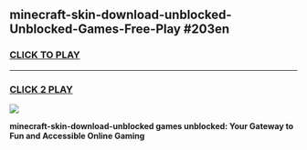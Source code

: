
## minecraft-skin-download-unblocked-Unblocked-Games-Free-Play #203en
<h3>
<a href="https://us.freeplayer.one?title=minecraft-skin-download-unblocked&ref=9M">CLICK TO PLAY</a></h3>
<hr>

<h3>
<a href="https://us.freeplayer.one?title=minecraft-skin-download-unblocked&ref=9M">CLICK 2 PLAY</a>
  
</h3>

<a href="https://us.freeplayer.one?title=minecraft-skin-download-unblocked&ref=9M"><img src="https://clearcache.store/games.png"></a>


**minecraft-skin-download-unblocked games unblocked: Your Gateway to Fun and Accessible Online Gaming**
